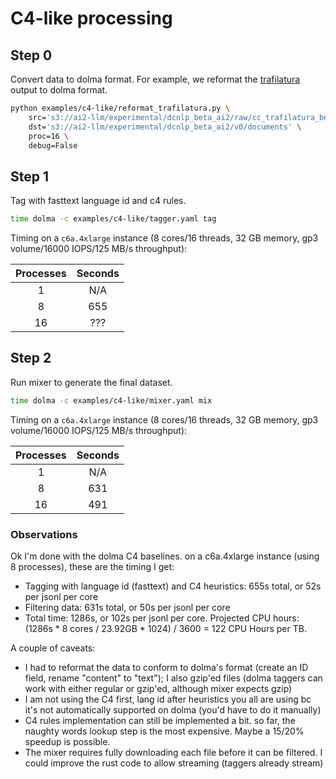 # C4-like processing

## Step 0

Convert data to dolma format. For example, we reformat the [trafilatura](https://trafilatura.readthedocs.io/en/latest/) output to dolma format.


```bash
python examples/c4-like/reformat_trafilatura.py \
    src='s3://ai2-llm/experimental/dcnlp_beta_ai2/raw/cc_trafilatura_beta/crawl-data/*/segments/*/warc/*.jsonl' \
    dst='s3://ai2-llm/experimental/dcnlp_beta_ai2/v0/documents' \
    proc=16 \
    debug=False
```

## Step 1

Tag with fasttext language id and c4 rules.

```bash
time dolma -c examples/c4-like/tagger.yaml tag
```

Timing on a `c6a.4xlarge` instance (8 cores/16 threads, 32 GB memory, gp3 volume/16000 IOPS/125 MB/s throughput):

| **Processes** | **Seconds** |
|:-------------:|:-----------:|
|       1       |     N/A     |
|       8       |     655     |
|      16       |     ???     |


## Step 2

Run mixer to generate the final dataset.

```bash
time dolma -c examples/c4-like/mixer.yaml mix
```

Timing on a `c6a.4xlarge` instance (8 cores/16 threads, 32 GB memory, gp3 volume/16000 IOPS/125 MB/s throughput):

| **Processes** | **Seconds** |
|:-------------:|:-----------:|
|       1       |     N/A     |
|       8       |     631     |
|      16       |     491     |

### Observations

Ok I'm done with the dolma C4 baselines. on a c6a.4xlarge instance (using 8 processes), these are the timing I get:

- Tagging with language id (fasttext) and C4 heuristics: 655s total, or 52s per jsonl per core
- Filtering data: 631s total, or 50s per jsonl per core
- Total time: 1286s, or 102s per jsonl per core. Projected CPU hours: (1286s * 8 cores / 23.92GB * 1024) / 3600 = 122 CPU Hours per TB.

A couple of caveats:

- I had to reformat the data to conform to dolma's format (create an ID field, rename "content" to "text"); I also gzip'ed files (dolma taggers can work with either regular or gzip'ed, although mixer expects gzip)
- I am not using the C4 first, lang id after heuristics you all are using bc it's not automatically supported on dolma (you'd have to do it manually)
- C4 rules implementation can still be implemented a bit. so far, the naughty words lookup step is the most expensive. Maybe a 15/20% speedup is possible.
- The mixer requires fully downloading each file before it can be filtered. I could improve the rust code to allow streaming (taggers already stream)
